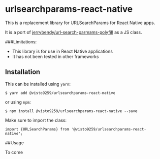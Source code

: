 # urlsearchparams-react-native
This is a replacement library for URLSearchParams for React Native apps.

It is a port of [jerrybendy/url-search-parmams-polyfill](https://github.com/jerrybendy/url-search-params-polyfill.git) as a JS class. 

###Limitations:
* This library is for use in React Native applications
* It has not been tested in other frameworks

## Installation

This can be installed using `yarn`:

    $ yarn add @visto9259/urlsearchparams-react-native

or using `npm`:

    $ npm install @visto9259/urlsearchparams-react-native --save

Make sure to import the class:

```
import {URLSearchParams} from '@visto9259/urlsearchparams-react-native';
```

##Usage

To come